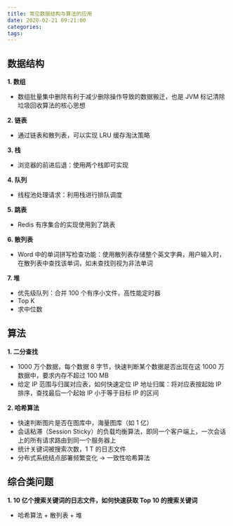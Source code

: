 ```yaml
---
title: 常见数据结构与算法的应用
date: 2020-02-21 09:21:00
categories: 
tags:
---
```

## 数据结构
**1. 数组**
- 数组批量集中删除有利于减少删除操作导致的数据搬迁，也是 JVM 标记清除垃圾回收算法的核心思想

**2. 链表**
- 通过链表和散列表，可以实现 LRU 缓存淘汰策略

**3. 栈**
- 浏览器的前进后退：使用两个栈即可实现

**4. 队列**
- 线程池处理请求：利用栈进行排队调度

**5. 跳表**
- Redis 有序集合的实现使用到了跳表

**6. 散列表**
- Word 中的单词拼写检查功能：使用散列表存储整个英文字典，用户输入时，在散列表中查找该单词，如未查找则视为非法单词

**7. 堆**
- 优先级队列：合并 100 个有序小文件，高性能定时器
- Top K
- 求中位数

## 算法
**1. 二分查找**
- 1000 万个数据，每个数据 8 字节，快速判断某个数据是否出现在这 1000 万 数据中，要求内存不超过 100 MB
- 给定 IP 范围与归属对应表，如何快速定位 IP 地址归属：将对应表按起始 IP 排序，查找最后一个起始 IP 小于等于目标 IP 的区间

**2. 哈希算法**
- 快速判断图片是否在图库中，海量图库（如 1 亿）
- 会话粘滞（Session Sticky）的负载均衡算法，即同一个客户端上，一次会话上的所有请求路由到同一个服务器上
- 统计关键词被搜索次数，1 T 的日志文件
- 分布式系统结点部署频繁变化 -> 一致性哈希算法

## 综合类问题
**1. 10 亿个搜索关键词的日志文件，如何快速获取 Top 10 的搜索关键词**  
- 哈希算法 + 散列表 + 堆
